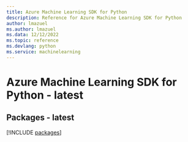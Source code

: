 ```yaml
---
title: Azure Machine Learning SDK for Python
description: Reference for Azure Machine Learning SDK for Python
author: lmazuel
ms.author: lmazuel
ms.data: 12/12/2022
ms.topic: reference
ms.devlang: python
ms.service: machinelearning
---
```

# Azure Machine Learning SDK for Python - latest
## Packages - latest
[!INCLUDE [packages](machine-learning-index.md)]